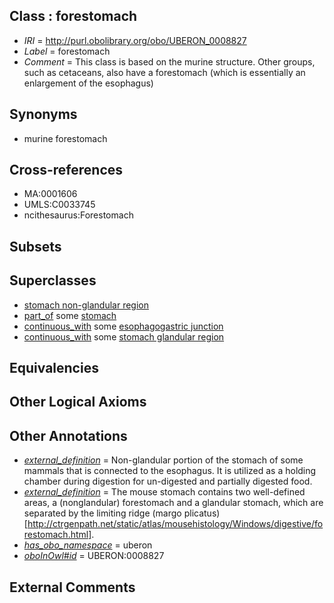 
## Class : forestomach

 * *IRI* = http://purl.obolibrary.org/obo/UBERON_0008827
 * *Label* = forestomach
 * *Comment* = This class is based on the murine structure. Other groups, such as cetaceans, also have a forestomach (which is essentially an enlargement of the esophagus)

## Synonyms

 * murine forestomach

## Cross-references

 * MA:0001606
 * UMLS:C0033745
 * ncithesaurus:Forestomach

## Subsets


## Superclasses

 * [stomach non-glandular region](../../UBERON/54/UBERON_0011954.md)
 * [part_of](../../BFO/50/BFO_0000050.md) some [stomach](../../UBERON/45/UBERON_0000945.md)
 * [continuous_with](../../FMA/72/FMA_85972.md) some [esophagogastric junction](../../UBERON/50/UBERON_0007650.md)
 * [continuous_with](../../FMA/72/FMA_85972.md) some [stomach glandular region](../../UBERON/53/UBERON_0011953.md)

## Equivalencies


## Other Logical Axioms


## Other Annotations

 * *[external_definition](../../UBPROP/01/UBPROP_0000001.md)* = Non-glandular portion of the stomach of some mammals that is connected to the esophagus. It is utilized as a holding chamber during digestion for un-digested and partially digested food.
 * *[external_definition](../../UBPROP/01/UBPROP_0000001.md)* = The mouse stomach contains two well-defined areas, a (nonglandular) forestomach and a glandular stomach, which are separated by the limiting ridge (margo plicatus)[http://ctrgenpath.net/static/atlas/mousehistology/Windows/digestive/forestomach.html].
 * *[has_obo_namespace](../../ce/oboInOwl#hasOBONamespace.md)* = uberon
 * *[oboInOwl#id](../../id/oboInOwl#id.md)* = UBERON:0008827

## External Comments

